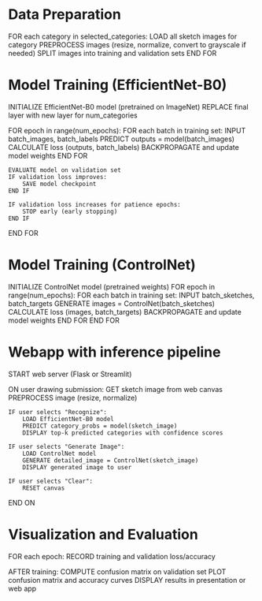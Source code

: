 # Data Preparation
FOR each category in selected_categories:
    LOAD all sketch images for category
    PREPROCESS images (resize, normalize, convert to grayscale if needed)
    SPLIT images into training and validation sets
END FOR

# Model Training (EfficientNet-B0)
INITIALIZE EfficientNet-B0 model (pretrained on ImageNet)
REPLACE final layer with new layer for num_categories

FOR epoch in range(num_epochs):
    FOR each batch in training set:
        INPUT batch_images, batch_labels
        PREDICT outputs = model(batch_images)
        CALCULATE loss (outputs, batch_labels)
        BACKPROPAGATE and update model weights
    END FOR

    EVALUATE model on validation set
    IF validation loss improves:
        SAVE model checkpoint
    END IF

    IF validation loss increases for patience epochs:
        STOP early (early stopping)
    END IF
END FOR

# Model Training (ControlNet)
INITIALIZE ControlNet model (pretrained weights)
FOR epoch in range(num_epochs):
    FOR each batch in training set:
        INPUT batch_sketches, batch_targets
        GENERATE images = ControlNet(batch_sketches)
        CALCULATE loss (images, batch_targets)
        BACKPROPAGATE and update model weights
    END FOR
END FOR

# Webapp with inference pipeline
START web server (Flask or Streamlit)

ON user drawing submission:
    GET sketch image from web canvas
    PREPROCESS image (resize, normalize)

    IF user selects "Recognize":
        LOAD EfficientNet-B0 model
        PREDICT category_probs = model(sketch_image)
        DISPLAY top-k predicted categories with confidence scores

    IF user selects "Generate Image":
        LOAD ControlNet model
        GENERATE detailed_image = ControlNet(sketch_image)
        DISPLAY generated image to user

    IF user selects "Clear":
        RESET canvas
END ON

# Visualization and Evaluation
FOR each epoch:
    RECORD training and validation loss/accuracy

AFTER training:
    COMPUTE confusion matrix on validation set
    PLOT confusion matrix and accuracy curves
    DISPLAY results in presentation or web app
